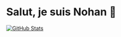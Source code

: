 # Salut, je suis Nohan 👋

[![GitHub Stats](https://github-readme-stats.vercel.app/api?username=nohan-lebreton&show_icons=true&count_private=true)](https://github.com/nohan-lebreton)
